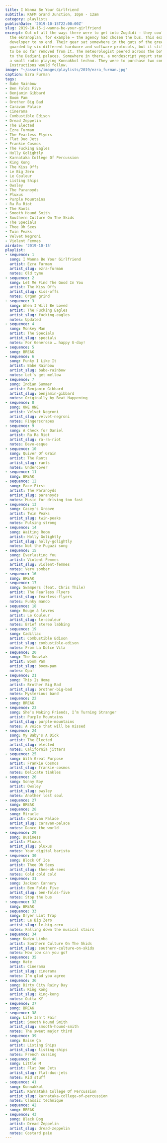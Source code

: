 ```yaml
---
title: I Wanna Be Your Girlfriend
subtitle: KAFM Grand Junction, 10pm - 12am
category: playlists
publishDate: '2019-10-15T22:00:00Z'
slug: 2019-10-15-i-wanna-be-your-girlfriend
excerpt: Out of all the ways there were to get into Zugdidi — they could have taken
  the ekranoplan, for example — the agency had chosen the bus. This exasperated the
  developer to no end. Their gear sat somewhere in the guts of the green behemoth,
  guarded by six different hardware and software protocols, but it still felt queasy
  to be so far removed from it. The meteorologist peered across the botanical garden
  to the Dadiani palaces. Somewhere in there, a nondescript yogurt stand would have
  a small radio playing Konnakkol techno. They were to purchase two cones and overpay.
  Instructions would follow.
image: "~/assets/images/playlists/2019/ezra_furman.jpg"
caption: Ezra Furman
tags:
- Babe Rainbow
- Ben Folds Five
- Benjamin Gibbard
- Boom Pam
- Brother Big Bad
- Caravan Palace
- Cinerama
- Combustible Edison
- Dread Zeppelin
- The Elected
- Ezra Furman
- The Fearless Flyers
- Flat Duo Jets
- Frankie Cosmos
- The Fucking Eagles
- Holly Golightly
- Karnataka College Of Percussion
- King Kong
- The Kiss Offs
- Le Big Zero
- Le Couleur
- Listing Ships
- Owsley
- The Paranoyds
- Pluxus
- Purple Mountains
- Ra Ra Riot
- The Rants
- Smooth Hound Smith
- Southern Culture On The Skids
- The Specials
- Thee Oh Sees
- Twin Peaks
- Velvet Negroni
- Violent Femmes
airdate: '2019-10-15'
playlist:
- sequence: 1
  song: I Wanna Be Your Girlfriend
  artist: Ezra Furman
  artist_slug: ezra-furman
  notes: Old tyme
- sequence: 2
  song: Let Me Find The Good In You
  artist: The Kiss Offs
  artist_slug: kiss-offs
  notes: Organ grind
- sequence: 3
  song: When I Will Be Loved
  artist: The Fucking Eagles
  artist_slug: fucking-eagles
  notes: Updated
- sequence: 4
  song: Monkey Man
  artist: The Specials
  artist_slug: specials
  notes: For Generoso … happy G-day!
- sequence: 5
  song: BREAK
- sequence: 6
  song: Funky I Like It
  artist: Babe Rainbow
  artist_slug: babe-rainbow
  notes: Let’s get mellow
- sequence: 7
  song: Indian Summer
  artist: Benjamin Gibbard
  artist_slug: benjamin-gibbard
  notes: Originally by Beat Happening
- sequence: 8
  song: ONE ONE
  artist: Velvet Negroni
  artist_slug: velvet-negroni
  notes: Fingerscrapes
- sequence: 9
  song: A Check for Daniel
  artist: Ra Ra Riot
  artist_slug: ra-ra-riot
  notes: Devo-esque
- sequence: 10
  song: Quiver Of Grain
  artist: The Rants
  artist_slug: rants
  notes: Undercover
- sequence: 11
  song: BREAK
- sequence: 12
  song: Face First
  artist: The Paranoyds
  artist_slug: paranoyds
  notes: Music for driving too fast
- sequence: 13
  song: Casey's Groove
  artist: Twin Peaks
  artist_slug: twin-peaks
  notes: Pulsing strong
- sequence: 14
  song: Waiting Room
  artist: Holly Golightly
  artist_slug: holly-golightly
  notes: Not the Fugazi song
- sequence: 15
  song: Everlasting You
  artist: Violent Femmes
  artist_slug: violent-femmes
  notes: Very somber
- sequence: 16
  song: BREAK
- sequence: 17
  song: Swampers (feat. Chris Thile)
  artist: The Fearless Flyers
  artist_slug: fearless-flyers
  notes: Funky mando
- sequence: 18
  song: Rouge à lèvres
  artist: Le Couleur
  artist_slug: le-couleur
  notes: Brief stereo labbing
- sequence: 19
  song: Cadillac
  artist: Combustible Edison
  artist_slug: combustible-edison
  notes: From La Dolce Vita
- sequence: 20
  song: The Souvlak
  artist: Boom Pam
  artist_slug: boom-pam
  notes: Opa!
- sequence: 21
  song: This Is Home
  artist: Brother Big Bad
  artist_slug: brother-big-bad
  notes: Mysterious band
- sequence: 22
  song: BREAK
- sequence: 23
  song: She’s Making Friends, I’m Turning Stranger
  artist: Purple Mountains
  artist_slug: purple-mountains
  notes: A voice that will be missed
- sequence: 24
  song: My Baby's A Dick
  artist: The Elected
  artist_slug: elected
  notes: California jitters
- sequence: 25
  song: With Great Purpose
  artist: Frankie Cosmos
  artist_slug: frankie-cosmos
  notes: Delicate tinkles
- sequence: 26
  song: Sonny Boy
  artist: Owsley
  artist_slug: owsley
  notes: Another lost soul
- sequence: 27
  song: BREAK
- sequence: 28
  song: Miracle
  artist: Caravan Palace
  artist_slug: caravan-palace
  notes: Dance the world
- sequence: 29
  song: Business
  artist: Pluxus
  artist_slug: pluxus
  notes: Your digital barista
- sequence: 30
  song: Block Of Ice
  artist: Thee Oh Sees
  artist_slug: thee-oh-sees
  notes: Cold cold cold
- sequence: 31
  song: Jackson Cannery
  artist: Ben Folds Five
  artist_slug: ben-folds-five
  notes: Stop the bus
- sequence: 32
  song: BREAK
- sequence: 33
  song: Dryer Lint Trap
  artist: Le Big Zero
  artist_slug: le-big-zero
  notes: Falling down the musical stairs
- sequence: 34
  song: Kudzu Limbo
  artist: Southern Culture On The Skids
  artist_slug: southern-culture-on-skids
  notes: How low can you go?
- sequence: 35
  song: Hate
  artist: Cinerama
  artist_slug: cinerama
  notes: I’m glad you agree
- sequence: 36
  song: Dirty City Rainy Day
  artist: King Kong
  artist_slug: king-kong
  notes: Outta KY
- sequence: 37
  song: BREAK
- sequence: 38
  song: Life Isn't Fair
  artist: Smooth Hound Smith
  artist_slug: smooth-hound-smith
  notes: The sweet major third
- sequence: 39
  song: Baise Ça
  artist: Listing Ships
  artist_slug: listing-ships
  notes: French cussing
- sequence: 40
  song: Little M
  artist: Flat Duo Jets
  artist_slug: flat-duo-jets
  notes: Kid stuff
- sequence: 41
  song: Konnakkol
  artist: Karnataka College Of Percussion
  artist_slug: karnataka-college-of-percussion
  notes: Classic technique
- sequence: 42
  song: BREAK
- sequence: 43
  song: Black Dog
  artist: Dread Zeppelin
  artist_slug: dread-zeppelin
  notes: Costard paie
---
```


